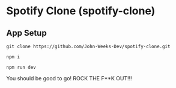 # Spotify Clone (spotify-clone)



## App Setup

```
git clone https://github.com/John-Weeks-Dev/spotify-clone.git

npm i

npm run dev
```

You should be good to go! ROCK THE F**K OUT!!!


